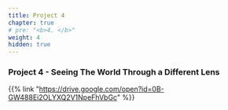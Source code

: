 ```yaml
---
title: Project 4
chapter: true
# pre: "<b>4. </b>"
weight: 4
hidden: true
---
```


### Project 4 - Seeing The World Through a Different Lens

{{% link "https://drive.google.com/open?id=0B-GW488Ei2OLYXQ2V1NpeFhVbGc" %}}
